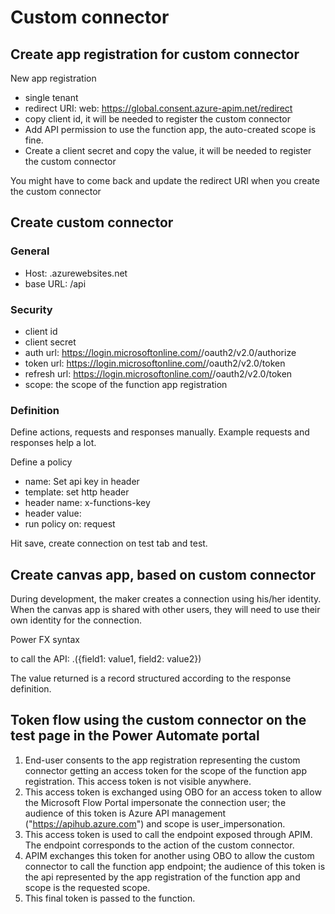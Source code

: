 # Custom connector

## Create app registration for custom connector

New app registration

* single tenant
* redirect URI: web: https://global.consent.azure-apim.net/redirect
* copy client id, it will be needed to register the custom connector
* Add API permission to use the function app, the auto-created scope is fine.
* Create a client secret and copy the value, it will be needed to register the custom connector

You might have to come back and update the redirect URI when you create the custom connector

## Create custom connector

### General
* Host: <your funcion app endpoint>.azurewebsites.net
* base URL: /api

### Security

* client id
* client secret
* auth url: https://login.microsoftonline.com/<tenant>/oauth2/v2.0/authorize
* token url: https://login.microsoftonline.com/<tenant>/oauth2/v2.0/token
* refresh url: https://login.microsoftonline.com/<tenant>/oauth2/v2.0/token
* scope: the scope of the function app registration

### Definition

Define actions, requests and responses manually. Example requests and responses help a lot.

Define a policy
* name: Set api key in header
* template: set http header
* header name: x-functions-key
* header value: <function app host key>
* run policy on: request

Hit save, create connection on test tab and test.

## Create canvas app, based on custom connector

During development, the maker creates a connection using his/her identity. When the canvas app
is shared with other users, they will need to use their own identity for the connection.

Power FX syntax

to call the API:
  <connection>.<Action>({field1: value1, field2: value2})

The value returned is a record structured according to the response definition.

## Token flow using the custom connector on the test page in the Power Automate portal

1. End-user consents to the app registration representing the custom connector getting an access token for the scope of the function app registration. This access token is not visible anywhere.
2. This access token is exchanged using OBO for an access token to allow the Microsoft Flow Portal impersonate the connection user; the audience of this token is Azure API management ("https://apihub.azure.com") and scope is user_impersonation.
3. This access token is used to call the endpoint exposed through APIM. The endpoint corresponds to the action of the custom connector.
4. APIM exchanges this token for another using OBO to allow the custom connector to call the function app endpoint;
the audience of this token is the api represented by the app registration of the function app and scope is the requested scope.
5. This final token is passed to the function.